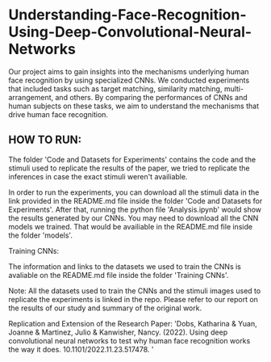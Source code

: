 # Understanding-Face-Recognition-Using-Deep-Convolutional-Neural-Networks
Our project aims to gain insights into the mechanisms underlying human face recognition by using specialized CNNs. We conducted experiments that included tasks such as target matching, similarity matching, multi-arrangement, and others. By comparing the performances of CNNs and human subjects on these tasks, we aim to understand the mechanisms that drive human face recognition.


## HOW TO RUN:

The folder 'Code and Datasets for Experiments' contains the code and the stimuli used to replicate the results of the paper, we tried to replicate the inferences in case the exact stimuli weren't availiable. 

In order to run the experiments, you can download all the stimuli data in the link provided in the README.md file inside the folder 'Code and Datasets for Experiments'. After that, running the python file 'Analysis.ipynb' would show the results generated by our CNNs. You may need to download all the CNN models we trained. That would be availiable in the README.md file inside the folder 'models'.

Training CNNs:

The information and links to the datasets we used to train the CNNs is avaliable on the README.md file inside the folder 'Training CNNs'.

Note:
All the datasets used to train the CNNs and the stimuli images used to replicate the experiments is linked in the repo. Please refer to our report on the results of our study and summary of the original work.


Replication and Extension of the Research Paper: 'Dobs, Katharina &amp; Yuan, Joanne &amp; Martinez, Julio &amp; Kanwisher, Nancy. (2022). Using deep convolutional neural networks to test why human face recognition works the way it does. 10.1101/2022.11.23.517478. '
